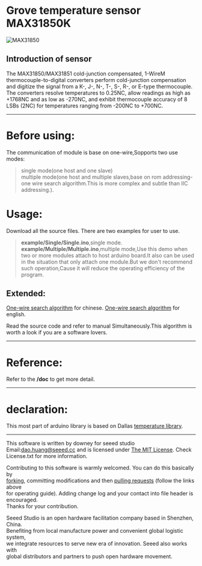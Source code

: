 Grove temperature sensor MAX31850K
=============================================================  

![MAX31850](https://github.com/linux-downey/Grove_Temperature_sensor_MAX31850K/blob/master/MAX31850K_module.png)  

Introduction of sensor
----------------------------  
The MAX31850/MAX31851 cold-junction compensated, 1-WireM thermocouple-to-digital converters perform
cold-junction compensation and digitize the signal from
a K-, J-, N-, T-, S-, R-, or E-type thermocouple. The converters resolve temperatures to 0.25NC, allow readings
as high as +1768NC and as low as -270NC, and exhibit
thermocouple accuracy of 8 LSBs (2NC) for temperatures
ranging from -200NC to +700NC. 

***
Before using:
==============
The communication of module is base on one-wire,Sopports two use modes:  
> single mode(one host and one slave)  
> multiple mode(one host and multiple slaves,base on rom addressing-one wire search algorithm.This is more complex and subtle than IIC addressing.).  

Usage:
==========  
Download all the source files.
There are two examples for user to use.
> **example/Single/Single.ino**,single mode.
> **example/Multiple/Multiple.ino**,multiple mode,Use this demo when two or more modules attach to host arduino board.It also can be used in the situation that only attach one module.But we don't recommend such operation,Cause it will reduce the operating efficiency of the program.  

Extended:
------------
[One-wire search algorithm](https://www.maximintegrated.com/cn/app-notes/index.mvp/id/187) for chinese.
[One-wire search algorithm](http://www.sal.wisc.edu/PFIS/docs/rss-nir/archive/public/Product%20Manuals/maxim-ic/AN187.pdf) for english.

Read the source code and refer to manual Simultaneously.This algorithm is worth a look if you are a software lovers.
***

Reference:
===============
Refer to the **/doc** to get more detail.

***

declaration:
=====
This most part of arduino library is based on Dallas [temperature library](https://github.com/tomdeboer/SparkCoreDallasTemperature).



***
This software is written by downey  for seeed studio<br>
Email:dao.huang@seeed.cc
and is licensed under [The MIT License](http://opensource.org/licenses/mit-license.php). Check License.txt for more information.<br>

Contributing to this software is warmly welcomed. You can do this basically by<br>
[forking](https://help.github.com/articles/fork-a-repo), committing modifications and then [pulling requests](https://help.github.com/articles/using-pull-requests) (follow the links above<br>
for operating guide). Adding change log and your contact into file header is encouraged.<br>
Thanks for your contribution.

Seeed Studio is an open hardware facilitation company based in Shenzhen, China. <br>
Benefiting from local manufacture power and convenient global logistic system, <br>
we integrate resources to serve new era of innovation. Seeed also works with <br>
global distributors and partners to push open hardware movement.<br>